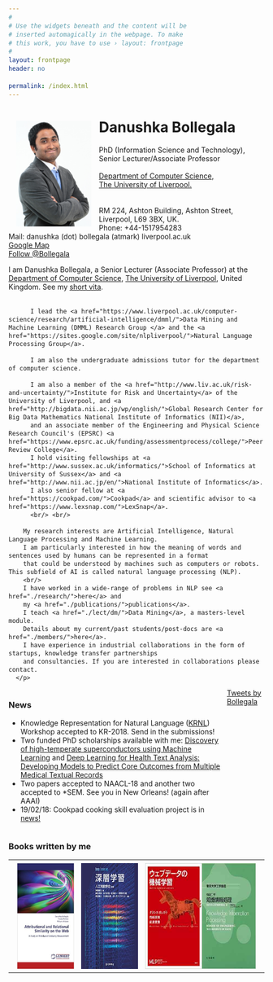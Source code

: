 ```yaml
---
#
# Use the widgets beneath and the content will be
# inserted automagically in the webpage. To make
# this work, you have to use › layout: frontpage
#
layout: frontpage
header: no

permalink: /index.html
---
```


<div class="home">

<p><img src="./images/danushka.jpg" align="left" width="148" height="208" vspace="4" hspace="15"/>
          <div><h1 class="title"> Danushka Bollegala</h1></div>
        PhD (Information Science and Technology),<br />
         Senior Lecturer/Associate Professor<br/>
        <br/>
        <a href="http://www.csc.liv.ac.uk/">
        Department of Computer Science,</a><br/>
        <!--
        <a href="http://www.liv.ac.uk/electrical-engineering-electronics-and-computer-science/">
          School of Electrical Engineering, Electronics, and Computer Science </a>,<br/>-->
        <a href="http://www.liv.ac.uk/">
          The University of Liverpool.</a><br/>
        <br/>
        <br/> 
        RM 224, Ashton Building, Ashton Street, Liverpool, L69 3BX, UK.<br/>
        Phone: +44-1517954283<br/>
        Mail: danushka (dot) bollegala (atmark) liverpool.ac.uk <br/>
        <a href="https://www.google.com/maps/d/u/0/viewer?ll=53.406497%2C-2.966373&spn=0%2C0&hl=en&t=h&msa=0&source=embed&ie=UTF8&mid=1jSFL6jBzMMw1O2cF6rKUCC8XDA4">Google Map</a><br/>
        <a href="http://twitter.com/Bollegala" class="twitter-follow-button">Follow @Bollegala</a>
        <script
        src="http://platform.twitter.com/widgets.js"
        type="text/javascript"></script>        
      </p>

  <p>  
        I am Danushka Bollegala, a Senior Lecturer (Associate Professor) at the
          <a href="http://www.liv.ac.uk/computer-science/">Department of Computer Science</a>, <a href="http://www.liv.ac.uk/">The University of Liverpool</a>, United Kingdom. 
        See my <a href="./cv/">short vita</a>.
          <br/> <br/>

          I lead the <a href="https://www.liverpool.ac.uk/computer-science/research/artificial-intelligence/dmml/">Data Mining and Machine Learning (DMML) Research Group </a> and the <a href="https://sites.google.com/site/nlpliverpool/">Natural Language Processing Group</a>.

          I am also the undergraduate admissions tutor for the department of computer science.

          I am also a member of the <a href="http://www.liv.ac.uk/risk-and-uncertainty/">Institute for Risk and Uncertainty</a> of the University of Liverpool, and <a href="http://bigdata.nii.ac.jp/wp/english/">Global Research Center for Big Data Mathematics National Institute of Informatics (NII)</a>,
          and an associate member of the Engineering and Physical Science Research Council's (EPSRC) <a href="https://www.epsrc.ac.uk/funding/assessmentprocess/college/">Peer Review College</a>. 
          I hold visiting fellowships at <a href="http://www.sussex.ac.uk/informatics/">School of Informatics at University of Sussex</a> and <a href="http://www.nii.ac.jp/en/">National Institute of Informatics</a>.
          I also senior fellow at <a href="https://cookpad.com/">Cookpad</a> and scientific advisor to <a href="https://www.lexsnap.com/">LexSnap</a>.
          <br/> <br/>

        My research interests are Artificial Intelligence, Natural Language Processing and Machine Learning.
        I am particularly interested in how the meaning of words and sentences used by humans can be represented in a format
        that could be understood by machines such as computers or robots. This subfield of AI is called natural language processing (NLP). 
        <br/>
        I have worked in a wide-range of problems in NLP see <a href="./research/">here</a> and 
        my <a href="./publications/">publications</a>.
        I teach <a href="./lect/dm/">Data Mining</a>, a masters-level module.
        Details about my current/past students/post-docs are <a href="./members/">here</a>.
        I have experience in industrial collaborations in the form of startups, knowledge transfer partnerships
        and consultancies. If you are interested in collaborations please contact.
      </p>    


<div style="width: 100%; overflow: hidden;">
  <div style="width: 420px; float: left;"> 
  <h3>News</h3>
  <ul>
    <li>Knowledge Representation for Natural Language (<a href="https://sites.google.com/view/krnl-2018/home">KRNL</a>) Workshop accepted to KR-2018. Send in the submissions! </li>
    <li>Two funded PhD scholarships available with me: <a href="https://www.findaphd.com/search/projectdetails.aspx?PJID=94062">Discovery of high-temperate superconductors using Machine Learning</a> and <a href="https://www.findaphd.com/search/ProjectDetails.aspx?PJID=95398">Deep Learning for Health Text Analysis: Developing Models to Predict Core Outcomes from Multiple Medical Textual Records</a></li>
    <li>Two papers accepted to NAACL-18 and another two accepted to *SEM. See you in New Orleans! (again after AAAI)</li>
    <li>19/02/18: Cookpad cooking skill evaluation project is in <a href="https://www.insidermedia.com/insider/southwest/recipe-sharing-website-appoints-machine-learning-expert">news!</a></li>
  </ul>
  </div>

  <div style="margin-left: 430px;"> 
    <a class="twitter-timeline" data-width="300" data-height="600" data-theme="light" data-link-color="#2B7BB9" href="https://twitter.com/Bollegala">Tweets by Bollegala</a> <script async src="//platform.twitter.com/widgets.js" charset="utf-8"></script> 
  </div>
</div>

<h3>Books written by me</h3>
<table>
<tr>
<td> <a href="https://www.amazon.co.uk/Attributional-Relational-Similarity-Web-Measurement/dp/3846548944/ref=sr_1_1?ie=UTF8&qid=1506808009&sr=8-1&keywords=bollegala"><img src="./images/sembook.jpg"  align="left" width="130" height="208" vspace="4" hspace="10"/></a> </td>
<td> <a href="https://www.amazon.co.jp/%E6%B7%B1%E5%B1%A4%E5%AD%A6%E7%BF%92-Deep-Learning-%E9%BA%BB%E7%94%9F-%E8%8B%B1%E6%A8%B9-ebook/dp/B01B768QJW/ref=sr_1_1?ie=UTF8&qid=1471211449&sr=8-1&keywords=%E3%83%9C%E3%83%AC%E3%82%AC%E3%83%A9%E3%83%80%E3%83%8C%E3%82%B7%E3%82%AB"><img src="./images/dlbook.jpg" align="left" width="130" height="208" vspace="4" hspace="10"/></a> </td>
<td> <a href="https://www.amazon.co.jp/%E3%82%A6%E3%82%A7%E3%83%96%E3%83%87%E3%83%BC%E3%82%BF%E3%81%AE%E6%A9%9F%E6%A2%B0%E5%AD%A6%E7%BF%92-%E6%A9%9F%E6%A2%B0%E5%AD%A6%E7%BF%92%E3%83%97%E3%83%AD%E3%83%95%E3%82%A7%E3%83%83%E3%82%B7%E3%83%A7%E3%83%8A%E3%83%AB%E3%82%B7%E3%83%AA%E3%83%BC%E3%82%BA-%E3%83%80%E3%83%8C%E3%82%B7%E3%82%AB%E3%83%BB%E3%83%9C%E3%83%AC%E3%82%AC%E3%83%A9/dp/4061529188/ref=sr_1_2?ie=UTF8&qid=1471211449&sr=8-2&keywords=%E3%83%9C%E3%83%AC%E3%82%AC%E3%83%A9%E3%83%80%E3%83%8C%E3%82%B7%E3%82%AB"><img src="./images/webbook.jpg" align="middle" width="130" height="208" vspace="4" hspace="10"/> </a></td>
<td> <a href="https://www.amazon.co.jp/%E6%9D%B1%E4%BA%AC%E5%A4%A7%E5%AD%A6%E5%B7%A5%E5%AD%A6%E6%95%99%E7%A8%8B-%E6%83%85%E5%A0%B1%E5%B7%A5%E5%AD%A6-%E7%9F%A5%E8%AD%98%E6%83%85%E5%A0%B1%E5%87%A6%E7%90%86-%E4%BC%8A%E5%BA%AD-%E6%96%89%E5%BF%97/dp/4621300237/ref=sr_1_3?ie=UTF8&qid=1471211449&sr=8-3&keywords=%E3%83%9C%E3%83%AC%E3%82%AC%E3%83%A9%E3%83%80%E3%83%8C%E3%82%B7%E3%82%AB"><img src="./images/knowbook.jpg" align="right" width="130" height="208" vspace="4" hspace="10"/> </a></td>
</tr>
</table> 

         
</div>


 
    


